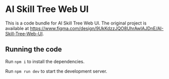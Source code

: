 
  # AI Skill Tree Web UI

  This is a code bundle for AI Skill Tree Web UI. The original project is available at https://www.figma.com/design/9UkKdzzJQO8UhrAwIAJDnE/AI-Skill-Tree-Web-UI.

  ## Running the code

  Run `npm i` to install the dependencies.

  Run `npm run dev` to start the development server.
  